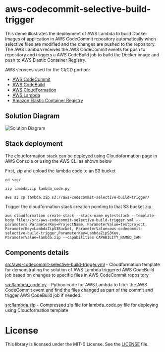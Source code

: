 # aws-codecommit-selective-build-trigger

This demo illustrates the deployment of AWS Lambda to build Docker Images of application in AWS CodeCommit repository automatically when selective files are modified and the changes are pushed to the repository. The AWS Lambda receives the AWS CodeCommit events for push to repository and triggers a AWS CodeBuild job to build the Docker image and push to AWS Elastic Container Registry.

AWS services used for the CI/CD portion:

- [AWS CodeCommit](https://aws.amazon.com/codecommit/)
- [AWS CodeBuild](https://aws.amazon.com/codebuild/)
- [AWS CloudFormation](https://aws.amazon.com/cloudformation/)
- [AWS Lambda](https://aws.amazon.com/lambda/)
- [Amazon Elastic Container Registry](https://aws.amazon.com/ecr/)

## Solution Diagram

![Solution Diagram](assets/aws-codecommit-selective-build-trigger.png)

## Stack deployment

The cloudformation stack can be deployed using Cloudoformation page in AWS Console or using the AWS CLI as shown below

First, zip and upload the lambda code to an S3 bucket

`cd src/`

`zip lambda.zip lambda_code.py`

`aws s3 cp lambda.zip s3://aws-codecommit-selective-build-trigger/`

Trigger the cloudformation stack creation pointing to that S3 bucket zip.

`aws cloudformation create-stack
--stack-name myteststack
--template-body file://src/aws-codecommit-selective-build-trigger.yml
--parameters ParameterKey=ProjectName,
             ParameterValue=testproject,
             ParameterKey=LambdaZipS3Bucket,
             ParameterValue=aws-codecommit-selective-build-trigger,ParameterKey=LambdaZipS3Key,
             ParameterValue=lambda.zip
--capabilities CAPABILITY_NAMED_IAM`

## Components details

[src/aws-codecommit-selective-build-trigger.yml](src/aws-codecommit-selective-build-trigger.yml) - Cloudformation template for demonstrating the solution of AWS Lambda triggered AWS CodeBuild job based on changes to specific files in AWS CodeCommit repository

[src/lambda_code.py](src/lambda_code.py) - Python code for AWS Lambda to filter the AWS CodeCommit event and find the files changed as part of the commit and trigger AWS CodeBuild job if needed.

[src/lambda.zip](src/lambda.zip) - Compressed zip file for lambda_code.py file for deploying using Cloudformation template

# License

This library is licensed under the MIT-0 License. See the [LICENSE](LICENSE) file.
